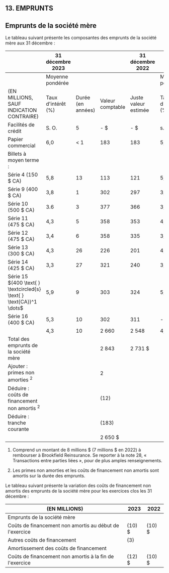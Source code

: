## 13. EMPRUNTS

## Emprunts de la société mère

Le tableau suivant présente les composantes des emprunts de la société mère aux 31 décembre :

|                                                                      | 31 décembre 2023         |                      |                     | 31 décembre 2022           |                          |                      |                     |                            |
|----------------------------------------------------------------------|--------------------------|----------------------|---------------------|----------------------------|--------------------------|----------------------|---------------------|----------------------------|
|                                                                      | Moyenne pondérée         |                      |                     |                            | Moyenne pondérée         |                      |                     |                            |
| (EN MILLIONS, SAUF<br>INDICATION CONTRAIRE)                          | Taux<br>d'intérêt<br>(%) | Durée<br>(en années) | Valeur<br>comptable | Juste<br>valeur<br>estimée | Taux<br>d'intérêt<br>(%) | Durée<br>(en années) | Valeur<br>comptable | Juste<br>valeur<br>estimée |
| Facilités de crédit                                                  | S. O.                    | 5                    | - \$                | - \$                       | s. o.                    | 5                    | - \$                | - \$                       |
| Papier commercial                                                    | 6,0                      | < 1                  | 183                 | 183                        | 5,1                      | < 1                  | 249                 | 249                        |
| Billets à moyen terme :                                              |                          |                      |                     |                            |                          |                      |                     |                            |
| Série 4 (150 \$ CA)                                                  | 5,8                      | 13                   | 113                 | 121                        | 5,8                      | 14                   | 111                 | 114                        |
| Série 9 (400 \$ CA)                                                  | 3,8                      | 1                    | 302                 | 297                        | 3,8                      | 2                    | 295                 | 286                        |
| Série 10 (500 \$ CA)                                                 | 3.6                      | 3                    | 377                 | 366                        | 3,6                      | 4                    | 369                 | 350                        |
| Série 11 (475 \$ CA)                                                 | 4,3                      | 5                    | 358                 | 353                        | 4,3                      | 6                    | 351                 | 338                        |
| Série 12 (475 \$ CA)                                                 | 3,4                      | 6                    | 358                 | 335                        | 3,4                      | 7                    | 351                 | 316                        |
| Série 13 (300 \$ CA)                                                 | 4,3                      | 26                   | 226                 | 201                        | 4,3                      | 27                   | 221                 | 184                        |
| Série 14 (425 \$ CA)                                                 | 3,3                      | 27                   | 321                 | 240                        | 3,3                      | 28                   | 314                 | 218                        |
| Série 15 $(400 \text{ } \textcircled{s} \text{ } \text{CA})^1 \dots$ | 5,9                      | 9                    | 303                 | 324                        | 5,9                      | 10                   | 295                 | 307                        |
| Série 16 (400 \$ CA)                                                 | 5,3                      | 10                   | 302                 | 311                        | -                        |                      |                     |                            |
|                                                                      | 4,3                      | 10                   | 2 660               | 2 548                      | 4,1                      | 11                   | 2 307               | 2 113                      |
| Total des emprunts de la société mère                                |                          |                      | 2 843               | 2 731 \$                   |                          |                      | 2 556               | 2 362 \$                   |
| Ajouter : primes non amorties <sup>2</sup>                           |                          |                      | 2                   |                            |                          |                      | 2                   |                            |
| Déduire : coûts de financement non amortis $^2$                      |                          |                      | (12)                |                            |                          |                      | (10)                |                            |
| Déduire : tranche courante                                           |                          |                      | (183)               |                            |                          |                      | (249)               |                            |
|                                                                      |                          |                      | 2 650 \$            |                            |                          |                      | 2 299 \$            |                            |

1) Comprend un montant de 8 millions \$ (7 millions \$ en 2022) à rembourser à Brookfield Reinsurance. Se reporter à la note 28, « Transactions entre parties liées », pour de plus amples renseignements.

2) Les primes non amorties et les coûts de financement non amortis sont amortis sur la durée des emprunts.

Le tableau suivant présente la variation des coûts de financement non amortis des emprunts de la société mère pour les exercices clos les 31 décembre :

| (EN MILLIONS)                                           | 2023      | 2022      |
|---------------------------------------------------------|-----------|-----------|
| Emprunts de la société mère                             |           |           |
| Coûts de financement non amortis au début de l'exercice | $(10)$ \$ | $(10)$ \$ |
| Autres coûts de financement                             | (3)       |           |
| Amortissement des coûts de financement                  |           |           |
| Coûts de financement non amortis à la fin de l'exercice | $(12)$ \$ | $(10)$ \$ |